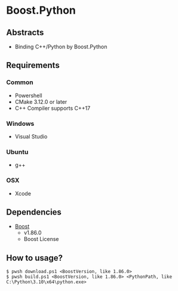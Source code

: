 # Boost.Python

## Abstracts

* Binding C++/Python by Boost.Python

## Requirements

### Common

* Powershell
* CMake 3.12.0 or later
* C++ Compiler supports C++17

### Windows

* Visual Studio

### Ubuntu

* g++

### OSX

* Xcode

## Dependencies

* [Boost](https://www.boost.org/)
  * v1.86.0
  * Boost License

## How to usage?

````shell
$ pwsh download.ps1 <BoostVersion, like 1.86.0>
$ pwsh build.ps1 <BoostVersion, like 1.86.0> <PythonPath, like C:\Python\3.10\x64\python.exe>
````